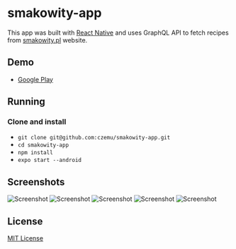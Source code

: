 # smakowity-app

This app was built with [React Native](https://github.com/facebook/react-native) and uses GraphQL API to fetch recipes from [smakowity.pl](https://smakowity.pl/) website.

## Demo

* [Google Play](https://play.google.com/store/apps/details?id=pl.smakowity)

## Running

### Clone and install

* `git clone git@github.com:czemu/smakowity-app.git`
* `cd smakowity-app`
* `npm install`
* `expo start --android`

## Screenshots

![Screenshot](https://smakowity.pl/images/app/screen_1.png)
![Screenshot](https://smakowity.pl/images/app/screen_2.png)
![Screenshot](https://smakowity.pl/images/app/screen_3.png)
![Screenshot](https://smakowity.pl/images/app/screen_4.png)
![Screenshot](https://smakowity.pl/images/app/screen_5.png)

## License

[MIT License](https://github.com/czemu/smakowity-app/blob/master/LICENSE.md)
